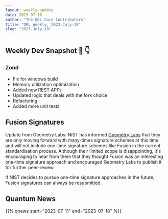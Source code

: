 ```yaml
---
layout: weekly-update
date: 2023-07-18
author: "The QRL Core Contributors"
title: "QRL Weekly, 2023-July-18"
slug: "2023-July-18"
---
```


## Weekly Dev Snapshot 📸 👇

### Zond

- Fix for windows build
- Memory utilization optimization
- Added new REST API's
- Updated logic that deals with the fork choice
- Refactoring
- Added more unit tests

<!--more-->

## Fusion Signatures

Update from Geometry Labs: NIST has informed [Geometry Labs](https://geometrylabs.io/) that they are only moving forward with many-times signature schemes at this time and will not include one-time signature schemes like Fusion in the current standardisation process. Although their limited scope is disappointing, it's encouraging to hear from them that they thought Fusion was an interesting one-time signature approach and encouraged Geometry Labs to publish it for further peer-review. 

If NIST decides to pursue one-time signature approaches in the future, Fusion signatures can always be resubmitted.

## Quantum News

{{% qnews start="2023-07-11" end="2023-07-18" %}}
